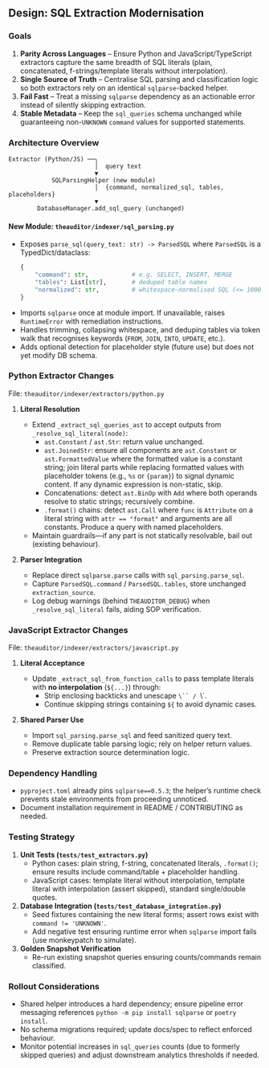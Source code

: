## Design: SQL Extraction Modernisation

### Goals
1. **Parity Across Languages** – Ensure Python and JavaScript/TypeScript extractors capture the same breadth of SQL literals (plain, concatenated, f-strings/template literals without interpolation).
2. **Single Source of Truth** – Centralise SQL parsing and classification logic so both extractors rely on an identical `sqlparse`-backed helper.
3. **Fail Fast** – Treat a missing `sqlparse` dependency as an actionable error instead of silently skipping extraction.
4. **Stable Metadata** – Keep the `sql_queries` schema unchanged while guaranteeing non-`UNKNOWN` `command` values for supported statements.

### Architecture Overview
```
Extractor (Python/JS) ──╮
                        │  query text
                        ▼
            SQLParsingHelper (new module)
                        │  {command, normalized_sql, tables, placeholders}
                        ▼
        DatabaseManager.add_sql_query (unchanged)
```

#### New Module: `theauditor/indexer/sql_parsing.py`
- Exposes `parse_sql(query_text: str) -> ParsedSQL` where `ParsedSQL` is a TypedDict/dataclass:
  ```python
  {
      "command": str,            # e.g. SELECT, INSERT, MERGE
      "tables": List[str],       # deduped table names
      "normalized": str,         # whitespace-normalised SQL (<= 1000 chars)
  }
  ```
- Imports `sqlparse` once at module import. If unavailable, raises `RuntimeError` with remediation instructions.
- Handles trimming, collapsing whitespace, and deduping tables via token walk that recognises keywords (`FROM`, `JOIN`, `INTO`, `UPDATE`, etc.).
- Adds optional detection for placeholder style (future use) but does not yet modify DB schema.

### Python Extractor Changes
File: `theauditor/indexer/extractors/python.py`

1. **Literal Resolution**
   - Extend `_extract_sql_queries_ast` to accept outputs from `_resolve_sql_literal(node)`:
     - `ast.Constant` / `ast.Str`: return value unchanged.
     - `ast.JoinedStr`: ensure all components are `ast.Constant` or `ast.FormattedValue` where the formatted value is a constant string; join literal parts while replacing formatted values with placeholder tokens (e.g., `%s` or `{param}`) to signal dynamic content. If any dynamic expression is non-static, skip.
     - Concatenations: detect `ast.BinOp` with `Add` where both operands resolve to static strings; recursively combine.
     - `.format()` chains: detect `ast.Call` where `func` is `Attribute` on a literal string with `attr == "format"` and arguments are all constants. Produce a query with named placeholders.
   - Maintain guardrails—if any part is not statically resolvable, bail out (existing behaviour).

2. **Parser Integration**
   - Replace direct `sqlparse.parse` calls with `sql_parsing.parse_sql`.
   - Capture `ParsedSQL.command` / `ParsedSQL.tables`, store unchanged `extraction_source`.
   - Log debug warnings (behind `THEAUDITOR_DEBUG`) when `_resolve_sql_literal` fails, aiding SOP verification.

### JavaScript Extractor Changes
File: `theauditor/indexer/extractors/javascript.py`

1. **Literal Acceptance**
   - Update `_extract_sql_from_function_calls` to pass template literals with **no interpolation** (`${...}`) through:
     - Strip enclosing backticks and unescape `\`` / `\\`.
     - Continue skipping strings containing `${` to avoid dynamic cases.

2. **Shared Parser Use**
   - Import `sql_parsing.parse_sql` and feed sanitized query text.
   - Remove duplicate table parsing logic; rely on helper return values.
   - Preserve extraction source determination logic.

### Dependency Handling
- `pyproject.toml` already pins `sqlparse==0.5.3`; the helper’s runtime check prevents stale environments from proceeding unnoticed.
- Document installation requirement in README / CONTRIBUTING as needed.

### Testing Strategy
1. **Unit Tests (`tests/test_extractors.py`)**
   - Python cases: plain string, f-string, concatenated literals, `.format()`; ensure results include command/table + placeholder handling.
   - JavaScript cases: template literal without interpolation, template literal with interpolation (assert skipped), standard single/double quotes.
2. **Database Integration (`tests/test_database_integration.py`)**
   - Seed fixtures containing the new literal forms; assert rows exist with `command != 'UNKNOWN'`.
   - Add negative test ensuring runtime error when `sqlparse` import fails (use monkeypatch to simulate).
3. **Golden Snapshot Verification**
   - Re-run existing snapshot queries ensuring counts/commands remain classified.

### Rollout Considerations
- Shared helper introduces a hard dependency; ensure pipeline error messaging references `python -m pip install sqlparse` or `poetry install`.
- No schema migrations required; update docs/spec to reflect enforced behaviour.
- Monitor potential increases in `sql_queries` counts (due to formerly skipped queries) and adjust downstream analytics thresholds if needed.
